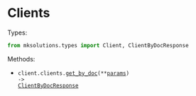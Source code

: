 # Clients

Types:

```python
from mksolutions.types import Client, ClientByDocResponse
```

Methods:

- <code title="get /mk/WSMKConsultaDoc.rule">client.clients.<a href="./mksolutions/resources/clients.py">get_by_doc</a>(\*\*<a href="mksolutions/types/clients_get_by_doc_params.py">params</a>) -> <a href="./src/openai/types/images_response.py">ClientByDocResponse</a></code>
